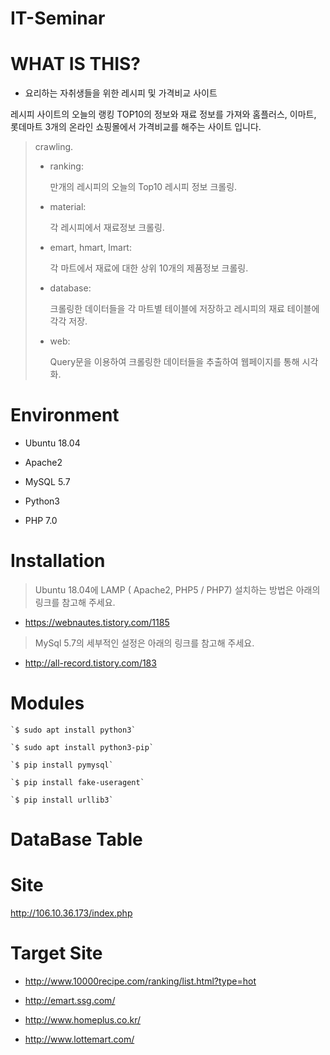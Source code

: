  IT-Seminar
===============

# WHAT IS THIS?

- 요리하는 자취생들을 위한  레시피 및 가격비교  사이트

레시피 사이트의 오늘의 랭킹 TOP10의 정보와 재료 정보를 가져와
홈플러스, 이마트, 롯데마트 3개의 온라인 쇼핑몰에서 가격비교를 해주는 사이트 입니다.

> crawling.
> - ranking:
> 
>	만개의 레시피의 오늘의 Top10 레시피 정보 크롤링.	
> - material:
> 
>	각 레시피에서 재료정보 크롤링.	
> - emart, hmart, lmart:	
> 
> 	각 마트에서 재료에 대한 상위 10개의 제품정보 크롤링.		
> - database:
> 
>      크롤링한 데이터들을 각 마트별 테이블에 저장하고 레시피의 재료 테이블에 각각 저장.
> - web:
>
>      Query문을 이용하여 크롤링한 데이터들을 추출하여 웹페이지를 통해 시각화.

 

# Environment

* Ubuntu 18.04
* Apache2
* MySQL 5.7

* Python3
* PHP 7.0

# Installation

> Ubuntu 18.04에 LAMP ( Apache2, PHP5 / PHP7) 설치하는 방법은 아래의 링크를 참고해 주세요.
* https://webnautes.tistory.com/1185 

> MySql 5.7의 세부적인 설정은 아래의 링크를 참고해 주세요.
* http://all-record.tistory.com/183


# Modules

    `$ sudo apt install python3`    	
	
    `$ sudo apt install python3-pip`    	
	
    `$ pip install pymysql`    	
	
    `$ pip install fake-useragent`     	
	
    `$ pip install urllib3`
    
    
# DataBase Table  



# Site

<http://106.10.36.173/index.php>

# Target Site

* <http://www.10000recipe.com/ranking/list.html?type=hot>

* <http://emart.ssg.com/>
* <http://www.homeplus.co.kr/>
* <http://www.lottemart.com/>
